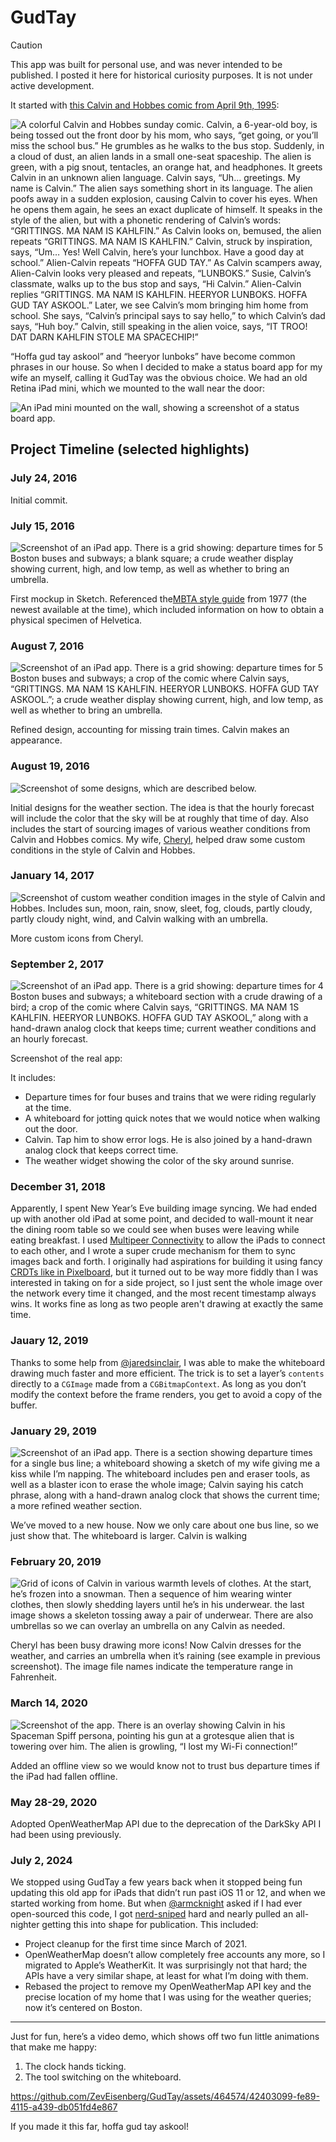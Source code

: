 # GudTay

> [!CAUTION]
> This app was built for personal use, and was never intended to be published. I posted it here for historical curiosity purposes. It is not under active development.

It started with [this Calvin and Hobbes comic from April 9th, 1995](https://www.gocomics.com/calvinandhobbes/1995/04/09):

![A colorful Calvin and Hobbes sunday comic. Calvin, a 6-year-old boy, is being tossed out the front door by his mom, who says, “get going, or you’ll miss the school bus.” He grumbles as he walks to the bus stop. Suddenly, in a cloud of dust, an alien lands in a small one-seat spaceship. The alien is green, with a pig snout, tentacles, an orange hat, and headphones. It greets Calvin in an unknown alien language. Calvin says, “Uh… greetings. My name is Calvin.” The alien says something short in its language. The alien poofs away in a sudden explosion, causing Calvin to cover his eyes. When he opens them again, he sees an exact duplicate of himself. It speaks in the style of the alien, but with a phonetic rendering of Calvin’s words: “GRITTINGS. MA NAM IS KAHLFIN.” As Calvin looks on, bemused, the alien repeats “GRITTINGS. MA NAM IS KAHLFIN.” Calvin, struck by inspiration, says, “Um… Yes! Well Calvin, here’s your lunchbox. Have a good day at school.” Alien-Calvin repeats “HOFFA GUD TAY.” As Calvin scampers away, Alien-Calvin looks very pleased and repeats, “LUNBOKS.” Susie, Calvin’s classmate, walks up to the bus stop and says, “Hi Calvin.” Alien-Calvin replies “GRITTINGS. MA NAM IS KAHLFIN. HEERYOR LUNBOKS. HOFFA GUD TAY ASKOOL.” Later, we see Calvin’s mom bringing him home from school. She says, “Calvin’s principal says to say hello,” to which Calvin’s dad says, “Huh boy.” Calvin, still speaking in the alien voice, says, “IT TROO! DAT DARN KAHLFIN STOLE MA SPACECHIP!”](Graphics/readme/GudTayComic.jpg)

“Hoffa gud tay askool” and “heeryor lunboks” have become common phrases in our house. So when I decided to make a status board app for my wife an myself, calling it GudTay was the obvious choice. We had an old Retina iPad mini, which we mounted to the wall near the door:

![An iPad mini mounted on the wall, showing a screenshot of a status board app.](Graphics/readme/iPadOnWall.jpg)

## Project Timeline (selected highlights)

### July 24, 2016

Initial commit.

### July 15, 2016

![Screenshot of an iPad app. There is a grid showing: departure times for 5 Boston buses and subways; a blank square; a crude weather display showing current, high, and low temp, as well as whether to bring an umbrella.](Graphics/readme/2016-07-25_Design.png)

First mockup in Sketch. Referenced the[MBTA style guide](https://www.mbta.com/engineering/design-standards-and-guidelines) from 1977 (the newest available at the time), which included information on how to obtain a physical specimen of Helvetica.

### August 7, 2016

![Screenshot of an iPad app. There is a grid showing: departure times for 5 Boston buses and subways; a crop of the comic where Calvin says, “GRITTINGS. MA NAM 1S KAHLFIN. HEERYOR LUNBOKS. HOFFA GUD TAY ASKOOL.”; a crude weather display showing current, high, and low temp, as well as whether to bring an umbrella.](Graphics/readme/2016-08-07_Design.png)

Refined design, accounting for missing train times. Calvin makes an appearance.

### August 19, 2016

![Screenshot of some designs, which are described below.](Graphics/readme/2016-07-19_Design.png)

Initial designs for the weather section. The idea is that the hourly forecast will include the color that the sky will be at roughly that time of day. Also includes the start of sourcing images of various weather conditions from Calvin and Hobbes comics. My wife, [Cheryl](http://www.cherylpedersen.com), helped draw some custom conditions in the style of Calvin and Hobbes.

### January 14, 2017

![Screenshot of custom weather condition images in the style of Calvin and Hobbes. Includes sun, moon, rain, snow, sleet, fog, clouds, partly cloudy, partly cloudy night, wind, and Calvin walking with an umbrella.](Graphics/readme/2017-01-14_Design.png)

More custom icons from Cheryl.

### September 2, 2017

![Screenshot of an iPad app. There is a grid showing: departure times for 4 Boston buses and subways; a whiteboard section with a crude drawing of a bird; a crop of the comic where Calvin says, “GRITTINGS. MA NAM 1S KAHLFIN. HEERYOR LUNBOKS. HOFFA GUD TAY ASKOOL,” along with a hand-drawn analog clock that keeps time; current weather conditions and an hourly forecast.](Graphics/readme/Grid.png)

Screenshot of the real app:

It includes:

- Departure times for four buses and trains that we were riding regularly at the time.
- A whiteboard for jotting quick notes that we would notice when walking out the door.
- Calvin. Tap him to show error logs. He is also joined by a hand-drawn analog clock that keeps correct time.
- The weather widget showing the color of the sky around sunrise.

### December 31, 2018

Apparently, I spent New Year’s Eve building image syncing. We had ended up with another old iPad at some point, and decided to wall-mount it near the dining room table so we could see when buses were leaving while eating breakfast. I used [Multipeer Connectivity](https://developer.apple.com/documentation/multipeerconnectivity) to allow the iPads to connect to each other, and I wrote a super crude mechanism for them to sync images back and forth. I originally had aspirations for building it using fancy [CRDTs like in Pixelboard](https://medium.com/bpxl-craft/building-a-peer-to-peer-whiteboarding-app-for-ipad-2a4c7728863e), but it turned out to be way more fiddly than I was interested in taking on for a side project, so I just sent the whole image over the network every time it changed, and the most recent timestamp always wins. It works fine as long as two people aren't drawing at exactly the same time.

### Jauary 12, 2019

Thanks to some help from [@jaredsinclair](https://github.com/jaredsinclair), I was able to make the whiteboard drawing much faster and more efficient. The trick is to set a layer’s `contents` directly to a `CGImage` made from a `CGBitmapContext`. As long as you don’t modify the context before the frame renders, you get to avoid a copy of the buffer.

### January 29, 2019

![Screenshot of an iPad app. There is a section showing departure times for a single bus line; a whiteboard showing a sketch of my wife giving me a kiss while I’m napping. The whiteboard includes pen and eraser tools, as well as a blaster icon to erase the whole image; Calvin saying his catch phrase, along with a hand-drawn analog clock that shows the current time; a more refined weather section.](Graphics/readme/2019-01-29_Screenshot.png)

We’ve moved to a new house. Now we only care about one bus line, so we just show that. The whiteboard is larger. Calvin is walking

### February 20, 2019

![Grid of icons of Calvin in various warmth levels of clothes. At the start, he’s frozen into a snowman. Then a sequence of him wearing winter clothes, then slowly shedding layers until he’s in his underwear. the last image shows a skeleton tossing away a pair of underwear. There are also umbrellas so we can overlay an umbrella on any Calvin as needed.](Graphics/readme/2019-02-20_Design.png)

Cheryl has been busy drawing more icons! Now Calvin dresses for the weather, and carries an umbrella when it’s raining (see example in previous screenshot). The image file names indicate the temperature range in Fahrenheit.

### March 14, 2020

![Screenshot of the app. There is an overlay showing Calvin in his Spaceman Spiff persona, pointing his gun at a grotesque alien that is towering over him. The alien is growling, “I lost my Wi-Fi connection!”](Graphics/readme/2020-03-14_Screenshot.png)

Added an offline view so we would know not to trust bus departure times if the iPad had fallen offline.

### May 28-29, 2020

Adopted OpenWeatherMap API due to the deprecation of the DarkSky API I had been using previously.

### July 2, 2024

We stopped using GudTay a few years back when it stopped being fun updating this old app for iPads that didn’t run past iOS 11 or 12, and when we started working from home. But when [@armcknight](https://github.com/armcknight) asked if I had ever open-sourced this code, I got [nerd-sniped](https://xkcd.com/356/) hard and nearly pulled an all-nighter getting this into shape for publication. This included:

- Project cleanup for the first time since March of 2021.
- OpenWeatherMap doesn’t allow completely free accounts any more, so I migrated to Apple’s WeatherKit. It was surprisingly not that hard; the APIs have a very similar shape, at least for what I’m doing with them.
- Rebased the project to remove my OpenWeatherMap API key and the precise location of my home that I was using for the weather queries; now it’s centered on Boston.

<hr />

Just for fun, here’s a video demo, which shows off two fun little animations that make me happy:

1. The clock hands ticking.
2. The tool switching on the whiteboard.

https://github.com/ZevEisenberg/GudTay/assets/464574/42403099-fe89-4115-a439-db051fd4e867

If you made it this far, hoffa gud tay askool!

